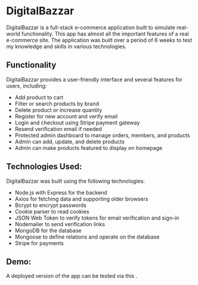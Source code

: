 # DigitalBazzar

DigitalBazzar is a full-stack e-commerce application built to simulate real-world functionality. This app has almost all the important features of a real e-commerce site. The application was built over a period of 6 weeks to test my knowledge and skills in various technologies.

## Functionality

DigitalBazzar provides a user-friendly interface and several features for users, including:

- Add product to cart
- Filter or search products by brand
- Delete product or increase quantity
- Register for new account and verify email
- Login and checkout using Stripe payment gateway
- Resend verification email if needed
- Protected admin dashboard to manage orders, members, and products
- Admin can add, update, and delete products
- Admin can make products featured to display on homepage

## Technologies Used:
DigitalBazzar was built using the following technologies:

- Node.js with Express for the backend
- Axios for fetching data and supporting older browsers
- Bcrypt to encrypt passwords
- Cookie parser to read cookies
- JSON Web Token to verify tokens for email verification and sign-in
- Nodemailer to send verification links
- MongoDB for the database
- Mongoose to define relations and operate on the database
- Stripe for payments

## Demo:
A deployed version of the app can be tested via this <link href="https://digital-bazzar.netlify.app/" />.
